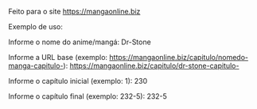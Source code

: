 Feito para o site https://mangaonline.biz

Exemplo de uso:

Informe o nome do anime/mangá:
Dr-Stone

Informe a URL base (exemplo: https://mangaonline.biz/capitulo/nomedo-manga-capitulo-):
https://mangaonline.biz/capitulo/dr-stone-capitulo-

Informe o capítulo inicial (exemplo: 1):
230

Informe o capítulo final (exemplo: 232-5):
232-5
